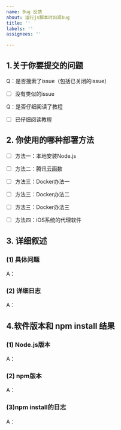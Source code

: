 ```yaml
---
name: Bug 反馈
about: 运行js脚本时出现bug
title: ''
labels: ''
assignees: ''

---
```


 <!-- 请先在 issues 页面搜索你的问题，包括已关闭的issue，很可能已被解决。 -->
 <!-- 请先在 issues 页面搜索你的问题，包括已关闭的issue，很可能已被解决。 -->
 <!-- 请先在 issues 页面搜索你的问题，包括已关闭的issue，很可能已被解决。 -->

<!-- 这是隐藏的信息 -->
<!-- 👆这样括起来的信息将被隐藏，填写时注意不要写在里面。 -->

<!-- 点击编辑器上方的 preview 可预览效果 -->

<!--
⚠️请_完整_填写以下模板描述问题，否则反馈将会被系统关闭。
⚠️请_完整_填写以下模板描述问题，否则反馈将会被系统关闭。
⚠️请_完整_填写以下模板描述问题，否则反馈将会被系统关闭。
⚠️请_完整_填写以下模板描述问题，否则反馈将会被系统关闭。
⚠️请_完整_填写以下模板描述问题，否则反馈将会被系统关闭。
⚠️请_完整_填写以下模板描述问题，否则反馈将会被系统关闭。
⚠️请_完整_填写以下模板描述问题，否则反馈将会被系统关闭。
⚠️请_完整_填写以下模板描述问题，否则反馈将会被系统关闭。
⚠️请_完整_填写以下模板描述问题，否则反馈将会被系统关闭。
⚠️请_完整_填写以下模板描述问题，否则反馈将会被系统关闭。

（重要事情已经说了十遍😅）
-->

## 1.关于你要提交的问题

Q：是否搜索了issue（包括已关闭的issue）
- [ ] 没有类似的issue <!-- 将 "x" 填入中括号，即为选中 -->

Q：是否仔细阅读了教程
- [ ] 已仔细阅读教程 <!-- 将 "x" 填入中括号，即为选中 -->

## 2. 你使用的哪种部署方法
<!-- 将 "x" 填入中括号，即为选中 -->
<!-- 将 "x" 填入中括号，即为选中 -->
<!-- 将 "x" 填入中括号，即为选中 -->
<!-- Github Action的任何问题请自行解决，提在这里将直接关闭 -->
<!-- Github Action的任何问题请自行解决，提在这里将直接关闭 -->
<!-- Github Action的任何问题请自行解决，提在这里将直接关闭 -->
- [ ] 方法一：本地安装Node.js <!-- 请注意：方法一与js无关的错误要到方法一的链接去提issue -->
- [ ] 方法二：腾讯云函数
- [ ] 方法三：Docker办法一
- [ ] 方法三：Docker办法二 <!-- 请注意：Docker办法二与js无关的错误要到Docker办法二的链接去提issue -->
- [ ] 方法三：Docker办法三 <!-- 请注意：Docker办法三与js无关的错误要到Docker办法三的链接去提issue -->
- [ ] 方法四：iOS系统的代理软件


## 3. 详细叙述
### (1) 具体问题
A：

### (2) 详细日志
A：


<!-- 如果是Node.js运行js脚本在日志出存在错误，需要额外提供以下信息 -->
<!-- 如果是Node.js运行js脚本在日志出存在错误，需要额外提供以下信息 -->
<!-- 如果是Node.js运行js脚本在日志出存在错误，需要额外提供以下信息 -->
## 4.软件版本和 npm install 结果
### (1) Node.js版本
<!-- 输入 node -v 或 nodejs -v 可查看 -->
A：

### (2) npm版本
<!-- 输入 npm -v 可查看 -->
A：

### (3)npm install的日志
<!-- 在scripts文件夹下运行npm install 的日志-->
A：
